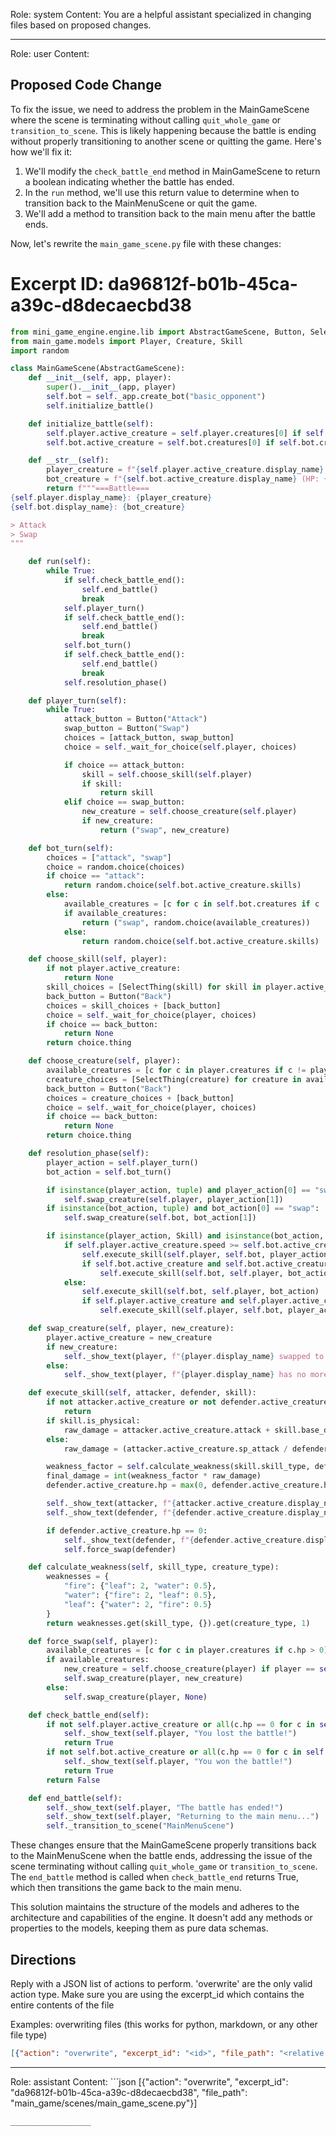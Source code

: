 Role: system
Content: You are a helpful assistant specialized in changing files based on proposed changes.
__________________
Role: user
Content: 
## Proposed Code Change
To fix the issue, we need to address the problem in the MainGameScene where the scene is terminating without calling `quit_whole_game` or `transition_to_scene`. This is likely happening because the battle is ending without properly transitioning to another scene or quitting the game. Here's how we'll fix it:

1. We'll modify the `check_battle_end` method in MainGameScene to return a boolean indicating whether the battle has ended.
2. In the `run` method, we'll use this return value to determine when to transition back to the MainMenuScene or quit the game.
3. We'll add a method to transition back to the main menu after the battle ends.

Now, let's rewrite the `main_game_scene.py` file with these changes:

# Excerpt ID: da96812f-b01b-45ca-a39c-d8decaecbd38
```python main_game/scenes/main_game_scene.py
from mini_game_engine.engine.lib import AbstractGameScene, Button, SelectThing
from main_game.models import Player, Creature, Skill
import random

class MainGameScene(AbstractGameScene):
    def __init__(self, app, player):
        super().__init__(app, player)
        self.bot = self._app.create_bot("basic_opponent")
        self.initialize_battle()

    def initialize_battle(self):
        self.player.active_creature = self.player.creatures[0] if self.player.creatures else None
        self.bot.active_creature = self.bot.creatures[0] if self.bot.creatures else None

    def __str__(self):
        player_creature = f"{self.player.active_creature.display_name} (HP: {self.player.active_creature.hp}/{self.player.active_creature.max_hp})" if self.player.active_creature else "No active creature"
        bot_creature = f"{self.bot.active_creature.display_name} (HP: {self.bot.active_creature.hp}/{self.bot.active_creature.max_hp})" if self.bot.active_creature else "No active creature"
        return f"""===Battle===
{self.player.display_name}: {player_creature}
{self.bot.display_name}: {bot_creature}

> Attack
> Swap
"""

    def run(self):
        while True:
            if self.check_battle_end():
                self.end_battle()
                break
            self.player_turn()
            if self.check_battle_end():
                self.end_battle()
                break
            self.bot_turn()
            if self.check_battle_end():
                self.end_battle()
                break
            self.resolution_phase()

    def player_turn(self):
        while True:
            attack_button = Button("Attack")
            swap_button = Button("Swap")
            choices = [attack_button, swap_button]
            choice = self._wait_for_choice(self.player, choices)

            if choice == attack_button:
                skill = self.choose_skill(self.player)
                if skill:
                    return skill
            elif choice == swap_button:
                new_creature = self.choose_creature(self.player)
                if new_creature:
                    return ("swap", new_creature)

    def bot_turn(self):
        choices = ["attack", "swap"]
        choice = random.choice(choices)
        if choice == "attack":
            return random.choice(self.bot.active_creature.skills)
        else:
            available_creatures = [c for c in self.bot.creatures if c != self.bot.active_creature and c.hp > 0]
            if available_creatures:
                return ("swap", random.choice(available_creatures))
            else:
                return random.choice(self.bot.active_creature.skills)

    def choose_skill(self, player):
        if not player.active_creature:
            return None
        skill_choices = [SelectThing(skill) for skill in player.active_creature.skills]
        back_button = Button("Back")
        choices = skill_choices + [back_button]
        choice = self._wait_for_choice(player, choices)
        if choice == back_button:
            return None
        return choice.thing

    def choose_creature(self, player):
        available_creatures = [c for c in player.creatures if c != player.active_creature and c.hp > 0]
        creature_choices = [SelectThing(creature) for creature in available_creatures]
        back_button = Button("Back")
        choices = creature_choices + [back_button]
        choice = self._wait_for_choice(player, choices)
        if choice == back_button:
            return None
        return choice.thing

    def resolution_phase(self):
        player_action = self.player_turn()
        bot_action = self.bot_turn()

        if isinstance(player_action, tuple) and player_action[0] == "swap":
            self.swap_creature(self.player, player_action[1])
        if isinstance(bot_action, tuple) and bot_action[0] == "swap":
            self.swap_creature(self.bot, bot_action[1])

        if isinstance(player_action, Skill) and isinstance(bot_action, Skill):
            if self.player.active_creature.speed >= self.bot.active_creature.speed:
                self.execute_skill(self.player, self.bot, player_action)
                if self.bot.active_creature and self.bot.active_creature.hp > 0:
                    self.execute_skill(self.bot, self.player, bot_action)
            else:
                self.execute_skill(self.bot, self.player, bot_action)
                if self.player.active_creature and self.player.active_creature.hp > 0:
                    self.execute_skill(self.player, self.bot, player_action)

    def swap_creature(self, player, new_creature):
        player.active_creature = new_creature
        if new_creature:
            self._show_text(player, f"{player.display_name} swapped to {new_creature.display_name}!")
        else:
            self._show_text(player, f"{player.display_name} has no more creatures able to battle!")

    def execute_skill(self, attacker, defender, skill):
        if not attacker.active_creature or not defender.active_creature:
            return
        if skill.is_physical:
            raw_damage = attacker.active_creature.attack + skill.base_damage - defender.active_creature.defense
        else:
            raw_damage = (attacker.active_creature.sp_attack / defender.active_creature.sp_defense) * skill.base_damage

        weakness_factor = self.calculate_weakness(skill.skill_type, defender.active_creature.creature_type)
        final_damage = int(weakness_factor * raw_damage)
        defender.active_creature.hp = max(0, defender.active_creature.hp - final_damage)

        self._show_text(attacker, f"{attacker.active_creature.display_name} used {skill.display_name}!")
        self._show_text(defender, f"{defender.active_creature.display_name} took {final_damage} damage!")

        if defender.active_creature.hp == 0:
            self._show_text(defender, f"{defender.active_creature.display_name} fainted!")
            self.force_swap(defender)

    def calculate_weakness(self, skill_type, creature_type):
        weaknesses = {
            "fire": {"leaf": 2, "water": 0.5},
            "water": {"fire": 2, "leaf": 0.5},
            "leaf": {"water": 2, "fire": 0.5}
        }
        return weaknesses.get(skill_type, {}).get(creature_type, 1)

    def force_swap(self, player):
        available_creatures = [c for c in player.creatures if c.hp > 0]
        if available_creatures:
            new_creature = self.choose_creature(player) if player == self.player else random.choice(available_creatures)
            self.swap_creature(player, new_creature)
        else:
            self.swap_creature(player, None)

    def check_battle_end(self):
        if not self.player.active_creature or all(c.hp == 0 for c in self.player.creatures):
            self._show_text(self.player, "You lost the battle!")
            return True
        if not self.bot.active_creature or all(c.hp == 0 for c in self.bot.creatures):
            self._show_text(self.player, "You won the battle!")
            return True
        return False

    def end_battle(self):
        self._show_text(self.player, "The battle has ended!")
        self._show_text(self.player, "Returning to the main menu...")
        self._transition_to_scene("MainMenuScene")
```

These changes ensure that the MainGameScene properly transitions back to the MainMenuScene when the battle ends, addressing the issue of the scene terminating without calling `quit_whole_game` or `transition_to_scene`. The `end_battle` method is called when `check_battle_end` returns True, which then transitions the game back to the main menu.

This solution maintains the structure of the models and adheres to the architecture and capabilities of the engine. It doesn't add any methods or properties to the models, keeping them as pure data schemas.

## Directions
Reply with a JSON list of actions to perform. 'overwrite' are the only valid action type. 
Make sure you are using the excerpt_id which contains the entire contents of the file

Examples:
overwriting files (this works for python, markdown, or any other file type)
```json output_example1
[{"action": "overwrite", "excerpt_id": "<id>", "file_path": "<relative file path>"}]
```

__________________
Role: assistant
Content: ```json
[{"action": "overwrite", "excerpt_id": "da96812f-b01b-45ca-a39c-d8decaecbd38", "file_path": "main_game/scenes/main_game_scene.py"}]
```
__________________
